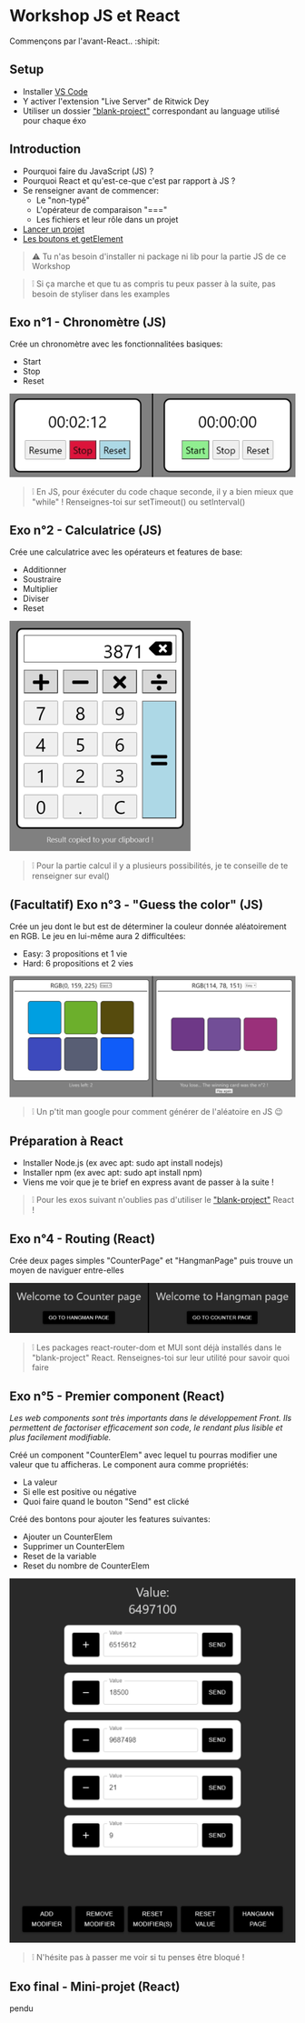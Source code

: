 # Workshop JS et React
Commençons par l'avant-React.. :shipit:

## Setup
- Installer [VS Code](https://code.visualstudio.com/download)
- Y activer l'extension "Live Server" de Ritwick Dey
- Utiliser un dossier ["blank-project"](./blank-project/) correspondant au language utilisé pour chaque éxo

## Introduction
- Pourquoi faire du JavaScript (JS) ?
- Pourquoi React et qu'est-ce-que c'est par rapport à JS ?
- Se renseigner avant de commencer:
  - Le "non-typé"
  - L'opérateur de comparaison "==="
  - Les fichiers et leur rôle dans un projet
- [Lancer un projet](https://streamable.com/83nsgw)
- [Les boutons et getElement](https://streamable.com/6goi9z)
>:warning: Tu n'as besoin d'installer ni package ni lib pour la partie JS de ce Workshop

>:grey_exclamation:	Si ça marche et que tu as compris tu peux passer à la suite, pas besoin de styliser dans les examples

## Exo n°1 - Chronomètre (JS)
Crée un chronomètre avec les fonctionnalitées basiques:
- Start
- Stop
- Reset

![exo-1](./assets/exo1.png)
>:grey_exclamation: En JS, pour éxécuter du code chaque seconde, il y a bien mieux que "while" ! Renseignes-toi sur setTimeout() ou setInterval()

## Exo n°2 - Calculatrice (JS)
Crée une calculatrice avec les opérateurs et features de base:
- Additionner
- Soustraire
- Multiplier
- Diviser
- Reset

![exo-2](./assets/exo2.png)
>:grey_exclamation: Pour la partie calcul il y a plusieurs possibilités, je te conseille de te renseigner sur eval()

## (Facultatif) Exo n°3 - "Guess the color" (JS)
Crée un jeu dont le but est de déterminer la couleur donnée aléatoirement en RGB.
Le jeu en lui-même aura 2 difficultées:
- Easy: 3 propositions et 1 vie
- Hard: 6 propositions et 2 vies

![exo-3](./assets/exo3.png)
>:grey_exclamation: Un p'tit man google pour comment générer de l'aléatoire en JS 😉

## Préparation à React
- Installer Node.js (ex avec apt: sudo apt install nodejs)
- Installer npm (ex avec apt: sudo apt install npm)
- Viens me voir que je te brief en express avant de passer à la suite !

>:grey_exclamation:	Pour les exos suivant n'oublies pas d'utiliser le ["blank-project"](./blank-project/) React !

## Exo n°4 - Routing (React)
Crée deux pages simples "CounterPage" et "HangmanPage" puis trouve un moyen de naviguer entre-elles

![exo-4](./assets/exo4.png)
>:grey_exclamation: Les packages react-router-dom et MUI sont déjà installés dans le "blank-project" React. Renseignes-toi sur leur utilité pour savoir quoi faire

## Exo n°5 - Premier component (React)
_Les web components sont très importants dans le développement Front. Ils permettent de factoriser efficacement son code, le rendant plus lisible et plus facilement modifiable._

Créé un component "CounterElem" avec lequel tu pourras modifier une valeur que tu afficheras. Le component aura comme propriétés:
- La valeur
- Si elle est positive ou négative
- Quoi faire quand le bouton "Send" est clické

Créé des bontons pour ajouter les features suivantes:
- Ajouter un CounterElem
- Supprimer un CounterElem
- Reset de la variable
- Reset du nombre de CounterElem

![exo-5](./assets/exo5.png)
>:grey_exclamation: N'hésite pas à passer me voir si tu penses être bloqué !

## Exo final - Mini-projet (React)
pendu
